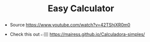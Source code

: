 # <p align="center"> Easy Calculator </p>

- Source https://www.youtube.com/watch?v=42TShjXR0m0

- Check this out 👉🏽 https://mairess.github.io/Calculadora-simples/